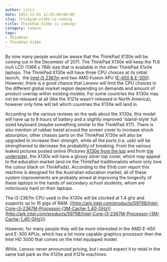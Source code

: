 ```yaml
---
author: jinli
date: 2011-11-01 12:55:06+00:00
slug: thinkpad-x130e-is-coming
title: ThinkPad X130e is coming!
category: lenovo
tags:
- ThinkPad
- ThinkPad X130e
---
```

By now many people would be aware that the ThinkPad X130e will be coming out in the December of 2011. The ThinkPad X130e will keep the 11.6 inch LCD (1366 x 768) size that is available in the other ThinkPad X1x0e laptops. The ThinkPad X130e will have three CPU choices at its initial launch,  the [Intel i3 2367m](http://ark.intel.com/products/59798/Intel-Core-i3-2367M-Processor-(3M-Cache-1_40-GHz)) and two AMD Fusion APU ([E-450 & E-300](http://blogs.amd.com/fusion/2011/09/15/the-new-amd-e-450-and-e-300-apus/)). However, there is a good chance that Lenovo will limit the CPU choices in the different global market region depending on demands and amount of product overlap within existing models. For some countries the X130e may not be released at all (like the X121e wasn't released in North America), however only time will tell which countries the X130e will land in.

According to the various reviews on the web about the X130e, this model will have up to 8 hours of battery and a slightly improved 'island-style' full sized keyboard (maybe something similar to the ThinkPad X1?). There is also mention of rubber bezel around the screen cover to increase shock absorption, other chassis parts on the ThinkPad X130e will also be upgraded to increase their strength, while all the ports (i.e. usb) will be strengthened to decrease the probability of breaking. From the various leaked pictures posted online (Pictures [X130e from the top](http://www.trustedreviews.com/news/lenovo-roadmap-leaked) and from [the underside](http://www.flickr.com/photos/53081753@N04/6278319313/in/photostream/)), the X130e will have a glossy silver top cover, which may appeal to the education market (and ire the ThinkPad traditionalists whom only love the colour black on ThinkPads). According to the 51nb.com report this machine is designed for the Australian education market, all of these system improvements are probably aimed at improving the longevity of these laptops in the hands of secondary school students, whom are notoriously hard on their laptops.



The i3-2367m CPU used in the X130e will be clocked at 1.4 ghz and supports up to 16 gigs of RAM. ([http://ark.intel.com/products/59798/Intel-Core-i3-2367M-Processor-(3M-Cache-1_40-GHz)](http://ark.intel.com/products/59798/Intel-Core-i3-2367M-Processor-(3M-Cache-1_40-GHz)))

However, for many people they will be more interested in the AMD E-450 and E-300 APUs, which has a lot more capable graphics processor then the Intel HD 3000 that comes on the Intel equipped model.

While, Lenovo never announced pricing, but i would expect it to retail in the same ball park as the X120e and X121e machines.

